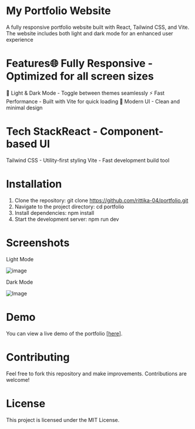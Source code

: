 # My Portfolio Website
A fully responsive portfolio website built with React, Tailwind CSS, and Vite. The website includes both light and dark mode for an enhanced user experience

# Features🌐 Fully Responsive - Optimized for all screen sizes
🎨 Light & Dark Mode - Toggle between themes seamlessly
⚡ Fast Performance - Built with Vite for quick loading
📌 Modern UI - Clean and minimal design

# Tech StackReact - Component-based UI
Tailwind CSS - Utility-first styling
Vite - Fast development build tool

# Installation
1. Clone the repository: git clone https://github.com/rittika-04/portfolio.git
2. Navigate to the project directory: cd portfolio
3. Install dependencies: npm install
4. Start the development server: npm run dev

# Screenshots
Light Mode

![image](https://github.com/user-attachments/assets/87fbc136-2ab5-4f08-a245-529afa520ee6)

Dark Mode

![Image](https://github.com/user-attachments/assets/ff31c057-cfd6-4815-b20c-e839034979d5)

# Demo

You can view a live demo of the portfolio [[here](https://portfolio-9czt.vercel.app/)].

# Contributing
Feel free to fork this repository and make improvements. Contributions are welcome!

# License
This project is licensed under the MIT License.
